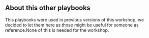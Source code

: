 ## About this other playbooks

This playbooks were used in previous versions of this workshop, we decided to let them here as those might be useful for someone as reference.None of this is needed for the workshop.
